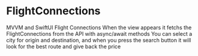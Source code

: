# FlightConnections
MVVM and SwiftUI Flight Connections
When the view appears it fetchs the FlightConnections from the API with async/await methods
You can select a city for origin and destination, and when you press the search button it will look for the best route and give back the price
